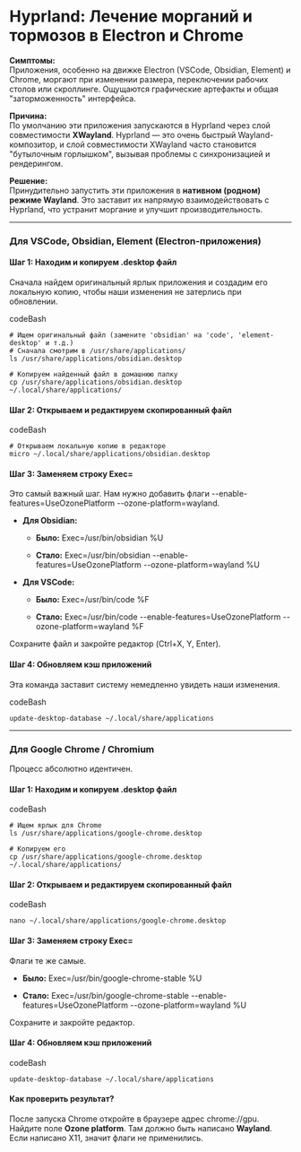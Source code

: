 
# Hyprland: Лечение морганий и тормозов в Electron и Chrome

**Симптомы:**  
Приложения, особенно на движке Electron (VSCode, Obsidian, Element) и Chrome, моргают при изменении размера, переключении рабочих столов или скроллинге. Ощущаются графические артефакты и общая "заторможенность" интерфейса.

**Причина:**  
По умолчанию эти приложения запускаются в Hyprland через слой совместимости **XWayland**. Hyprland — это очень быстрый Wayland-композитор, и слой совместимости XWayland часто становится "бутылочным горлышком", вызывая проблемы с синхронизацией и рендерингом.

**Решение:**  
Принудительно запустить эти приложения в **нативном (родном) режиме Wayland**. Это заставит их напрямую взаимодействовать с Hyprland, что устранит моргание и улучшит производительность.

---

### Для VSCode, Obsidian, Element (Electron-приложения)

#### Шаг 1: Находим и копируем .desktop файл

Сначала найдем оригинальный ярлык приложения и создадим его локальную копию, чтобы наши изменения не затерлись при обновлении.

codeBash

```
# Ищем оригинальный файл (замените 'obsidian' на 'code', 'element-desktop' и т.д.)
# Сначала смотрим в /usr/share/applications/
ls /usr/share/applications/obsidian.desktop

# Копируем найденный файл в домашнюю папку
cp /usr/share/applications/obsidian.desktop ~/.local/share/applications/
```

#### Шаг 2: Открываем и редактируем скопированный файл

codeBash

```
# Открываем локальную копию в редакторе
micro ~/.local/share/applications/obsidian.desktop
```

#### Шаг 3: Заменяем строку Exec=

Это самый важный шаг. Нам нужно добавить флаги --enable-features=UseOzonePlatform --ozone-platform=wayland.

- **Для Obsidian:**
    
    - **Было:** Exec=/usr/bin/obsidian %U
        
    - **Стало:** Exec=/usr/bin/obsidian --enable-features=UseOzonePlatform --ozone-platform=wayland %U
        
- **Для VSCode:**
    
    - **Было:** Exec=/usr/bin/code %F
        
    - **Стало:** Exec=/usr/bin/code --enable-features=UseOzonePlatform --ozone-platform=wayland %F
        

Сохраните файл и закройте редактор (Ctrl+X, Y, Enter).

#### Шаг 4: Обновляем кэш приложений

Эта команда заставит систему немедленно увидеть наши изменения.

codeBash

```
update-desktop-database ~/.local/share/applications
```

---

### Для Google Chrome / Chromium

Процесс абсолютно идентичен.

#### Шаг 1: Находим и копируем .desktop файл

codeBash

```
# Ищем ярлык для Chrome
ls /usr/share/applications/google-chrome.desktop

# Копируем его
cp /usr/share/applications/google-chrome.desktop ~/.local/share/applications/
```

#### Шаг 2: Открываем и редактируем скопированный файл

codeBash

```
nano ~/.local/share/applications/google-chrome.desktop
```

#### Шаг 3: Заменяем строку Exec=

Флаги те же самые.

- **Было:** Exec=/usr/bin/google-chrome-stable %U
    
- **Стало:** Exec=/usr/bin/google-chrome-stable --enable-features=UseOzonePlatform --ozone-platform=wayland %U
    

Сохраните и закройте редактор.

#### Шаг 4: Обновляем кэш приложений

codeBash

```
update-desktop-database ~/.local/share/applications
```

#### Как проверить результат?

После запуска Chrome откройте в браузере адрес chrome://gpu. Найдите поле **Ozone platform**. Там должно быть написано **Wayland**. Если написано X11, значит флаги не применились.